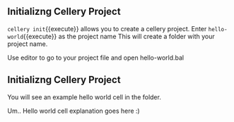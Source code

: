 ## Initializng Cellery Project

`cellery init`{{execute}} allows you to create a cellery project.
Enter `hello-world`{{execute}} as the project name
This will create a folder with your project name. 

Use editor to go to your project file and open hello-world.bal

## Initializng Cellery Project

You will see an example hello world cell in the folder.

Um.. Hello world cell explanation goes here :)

